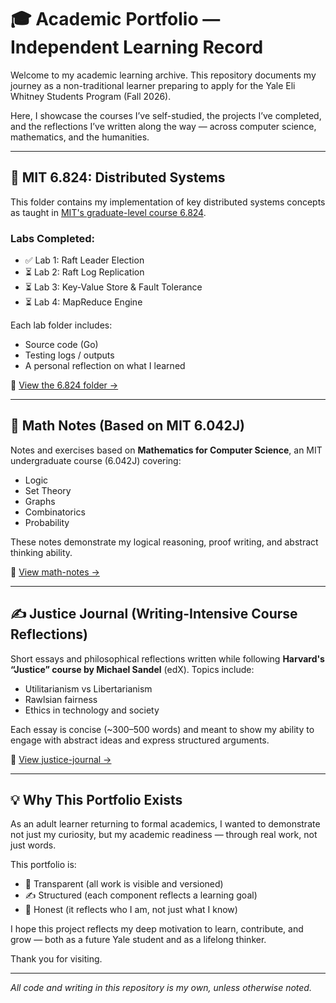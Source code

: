 # 🎓 Academic Portfolio — Independent Learning Record

Welcome to my academic learning archive. This repository documents my journey as a non-traditional learner preparing to apply for the Yale Eli Whitney Students Program (Fall 2026).

Here, I showcase the courses I’ve self-studied, the projects I’ve completed, and the reflections I’ve written along the way — across computer science, mathematics, and the humanities.

---

## 📘 MIT 6.824: Distributed Systems

This folder contains my implementation of key distributed systems concepts as taught in [MIT's graduate-level course 6.824](https://pdos.csail.mit.edu/6.824/).

### Labs Completed:
- ✅ Lab 1: Raft Leader Election
- ⏳ Lab 2: Raft Log Replication
- ⏳ Lab 3: Key-Value Store & Fault Tolerance
- ⏳ Lab 4: MapReduce Engine

Each lab folder includes:
- Source code (Go)
- Testing logs / outputs
- A personal reflection on what I learned

🔗 [View the 6.824 folder →](./mit6.824)

---

## 📐 Math Notes (Based on MIT 6.042J)

Notes and exercises based on **Mathematics for Computer Science**, an MIT undergraduate course (6.042J) covering:
- Logic
- Set Theory
- Graphs
- Combinatorics
- Probability

These notes demonstrate my logical reasoning, proof writing, and abstract thinking ability.

🔗 [View math-notes →](./math-notes)

---

## ✍️ Justice Journal (Writing-Intensive Course Reflections)

Short essays and philosophical reflections written while following **Harvard's “Justice” course by Michael Sandel** (edX). Topics include:
- Utilitarianism vs Libertarianism
- Rawlsian fairness
- Ethics in technology and society

Each essay is concise (~300–500 words) and meant to show my ability to engage with abstract ideas and express structured arguments.

🔗 [View justice-journal →](./justice-journal)

---

## 💡 Why This Portfolio Exists

As an adult learner returning to formal academics, I wanted to demonstrate not just my curiosity, but my academic readiness — through real work, not just words.

This portfolio is:
- 📂 Transparent (all work is visible and versioned)
- ✍️ Structured (each component reflects a learning goal)
- 🧠 Honest (it reflects who I am, not just what I know)

I hope this project reflects my deep motivation to learn, contribute, and grow — both as a future Yale student and as a lifelong thinker.

Thank you for visiting.

---

*All code and writing in this repository is my own, unless otherwise noted.*

